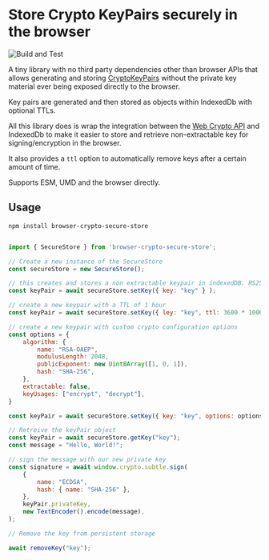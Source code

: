 # Store Crypto KeyPairs securely in the browser

![Build and Test](https://github.com/dbfr3qs/browser-crypto-secure-store/actions/workflows/build.yml/badge.svg)

A tiny library with no third party dependencies other than browser APIs that allows generating
and storing [CryptoKeyPairs](https://developer.mozilla.org/en-US/docs/Web/API/CryptoKeyPair) without the private key material ever
being exposed directly to the browser.

Key pairs are generated and then stored as objects within IndexedDb with optional TTLs. 

All this library does is wrap the integration between the [Web Crypto API](https://developer.mozilla.org/en-US/docs/Web/API/Web_Crypto_API) and IndexedDb to make it easier to
store and retrieve non-extractable key for signing/encryption in the browser. 

It also provides a `ttl` option to automatically remove keys after a certain amount of time.

Supports ESM, UMD and the browser directly.

## Usage

```npm install browser-crypto-secure-store```

```javascript

import { SecureStore } from 'browser-crypto-secure-store';

// Create a new instance of the SecureStore
const secureStore = new SecureStore();

// this creates and stores a non extractable keypair in indexedDB. RS256 is used by default 
const keyPair = await secureStore.setKey({ key: "key" } );

// create a new keypair with a TTL of 1 hour
const keyPair = await secureStore.setKey({ ley: "key", ttl: 3600 * 1000});

// create a new keypair with custom crypto configuration options
const options = {
    algorithm: {
        name: "RSA-OAEP",
        modulusLength: 2048,
        publicExponent: new Uint8Array([1, 0, 1]),
        hash: "SHA-256",
    },
    extractable: false,
    keyUsages: ["encrypt", "decrypt"],
}

const keyPair = await secureStore.setKey({ key: "key", options: options });

// Retreive the keyPair object
const keyPair = await secureStore.getKey("key");
const message = "Hello, World!";

// sign the message with our new private key
const signature = await window.crypto.subtle.sign(
    {
        name: "ECDSA",
        hash: { name: "SHA-256" },
    },
    keyPair.privateKey,
    new TextEncoder().encode(message),
);

// Remove the key from persistent storage

await removeKey("key");

```
